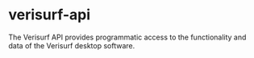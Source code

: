 # verisurf-api
The Verisurf API provides programmatic access to the functionality and data of the Verisurf desktop software.
